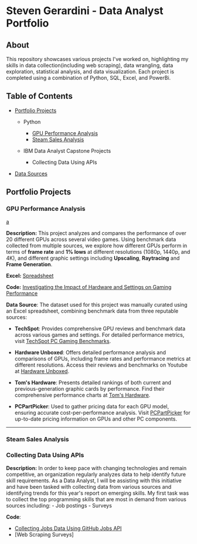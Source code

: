 # Steven Gerardini - Data Analyst Portfolio

## About
This repository showcases various projects I've worked on, highlighting my skills in data collection(including web scraping), data wrangling, data exploration, statistical analysis, and data visualization. Each project is completed using a combination of Python, SQL, Excel, and PowerBi.


## Table of Contents
- [Portfolio Projects](#portfolio-projects)
  
  - Python
      - [GPU Performance Analysis](#gpu-performance-analysis)
      - [Steam Sales Analysis](#steam-sales-analysis)
   
  - IBM Data Analyst Capstone Projects
      - Collecting Data Using APIs
- [Data Sources](Data_Sources.md) 


## Portfolio Projects



### GPU Performance Analysis 
<u> a </u>


**Description:** This project analyzes and compares the performance of over 20 different GPUs across several video games.
Using benchmark data collected from multiple sources, we explore how different GPUs perform in terms of **frame rate** and **1% lows** 
at different resolutions (1080p, 1440p, and 4K), and different graphic settings including **Upscaling**, **Raytracing** and **Frame Generation**.

**Excel:** [Spreadsheet](https://github.com/StevenGerardini/Data-Analyst-Portfolio/blob/a72868a69e6843f4b45a62a90b8978a3c49f7b67/GPU%20Benchmarks%202024%20Games.xlsx)

**Code:** [Investigating the Impact of Hardware and Settings on Gaming Performance](https://nbviewer.org/github/StevenGerardini/Data-Analyst-Portfolio/blob/main/GPU%20Performance%20Analysis.ipynb)

**Data Source**: The dataset used for this project was manually curated using an Excel spreadsheet, combining benchmark data from three reputable sources:       
- **TechSpot**: Provides comprehensive GPU reviews and benchmark data across various games and settings. For detailed performance metrics, visit [TechSpot PC Gaming Benchmarks](https://www.techspot.com/features/gaming-benchmarks/).
  
- **Hardware Unboxed**: Offers detailed performance analysis and comparisons of GPUs, including frame rates and performance metrics at different resolutions. Access their reviews and benchmarks on Youtube at [Hardware Unboxed](https://www.youtube.com/@Hardwareunboxed/featured).

- **Tom's Hardware**: Presents detailed rankings of both current and previous-generation graphic cards by performance. Find their comprehensive performance charts at [Tom's Hardware](https://www.tomshardware.com/reviews/gpu-hierarchy,4388.html).
  
- **PCPartPicker**: Used to gather pricing data for each GPU model, ensuring accurate cost-per-performance analysis. Visit [PCPartPicker](https://pcpartpicker.com/products/video-card/) for up-to-date pricing information on GPUs and other PC components.


---------------------------------------------
### Steam Sales Analysis







### Collecting Data Using APIs

**Description:** In order to keep pace with changing technologies and remain competitive, an organization regularly analyzes data to help identify future skill requirements. As a Data Analyst, I will be assisting with this initiative and have been tasked with collecting data from various sources and identifying trends for this year's report on emerging skills. My first task was to collect the top programming skills that are most in demand from various sources including:
      - Job postings
      - Surveys
      
**Code**: 
  - [Collecting Jobs Data Using GitHub Jobs API](https://nbviewer.org/github/StevenGerardini/Data-Analyst-Portfolio/blob/main/Collecting%20Job%20Data%20Using%20APIs.ipynb)
  - [Web Scraping Surveys]









